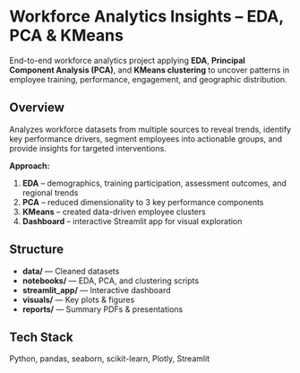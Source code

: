 # Workforce Analytics Insights – EDA, PCA & KMeans
End-to-end workforce analytics project applying **EDA**, **Principal Component Analysis (PCA)**, and **KMeans clustering** to uncover patterns in employee training, performance, engagement, and geographic distribution.

## Overview
Analyzes workforce datasets from multiple sources to reveal trends, identify key performance drivers, segment employees into actionable groups, and provide insights for targeted interventions.  

**Approach:**  
1. **EDA** – demographics, training participation, assessment outcomes, and regional trends  
2. **PCA** – reduced dimensionality to 3 key performance components  
3. **KMeans** – created data-driven employee clusters  
4. **Dashboard** – interactive Streamlit app for visual exploration  

## Structure
- **data/** — Cleaned datasets  
- **notebooks/** — EDA, PCA, and clustering scripts  
- **streamlit_app/** — Interactive dashboard  
- **visuals/** — Key plots & figures  
- **reports/** — Summary PDFs & presentations  

## Tech Stack
Python, pandas, seaborn, scikit-learn, Plotly, Streamlit
